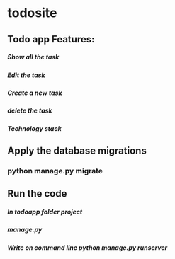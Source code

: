 # todosite
## Todo app Features:

#####  Show all the task
#####  Edit the task
#####  Create a new task
#####  delete the task
#####  Technology stack


## Apply the database migrations
 ### python manage.py migrate
 
## Run the code

##### In todoapp folder project
##### manage.py  
##### Write on command line python manage.py runserver
